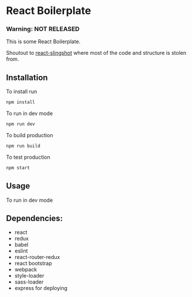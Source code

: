 # React Boilerplate

### Warning: NOT RELEASED

This is some React Boilerplate.

Shoutout to [react-slingshot](https://github.com/coryhouse/react-slingshot "Title") where most of the code and structure is stolen from.


## Installation

To install run

```sh
npm install
```

To run in dev mode

```sh
npm run dev
```

To build production

```sh
npm run build
```

To test production

```sh
npm start
```

## Usage

To run in dev mode

## Dependencies:

* react
* redux
* babel
* eslint
* react-router-redux
* react bootstrap
* webpack
* style-loader
* sass-loader
* express for deploying